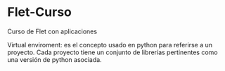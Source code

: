 # Flet-Curso
 Curso de Flet con aplicaciones

Virtual enviroment: es el concepto usado en python para referirse a un proyecto.
Cada proyecto tiene un conjunto de librerías pertinentes como una versión de python asociada.